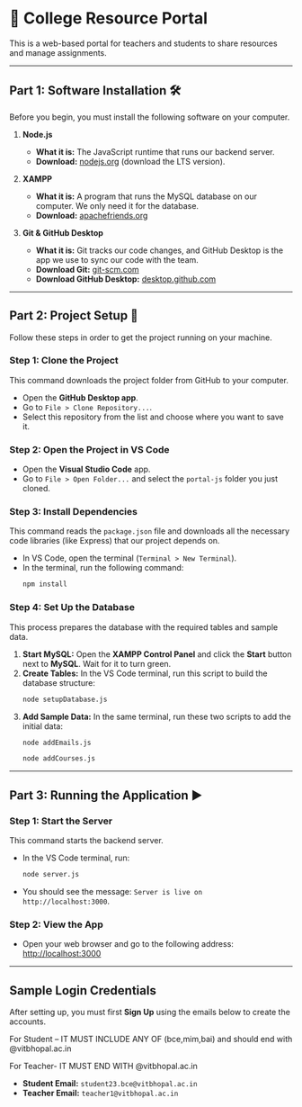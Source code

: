 ﻿# 📘 College Resource Portal

This is a web-based portal for teachers and students to share resources and manage assignments.

---
## Part 1: Software Installation 🛠️
Before you begin, you must install the following software on your computer.

1.  **Node.js**
    * **What it is:** The JavaScript runtime that runs our backend server.
    * **Download:** [nodejs.org](https://nodejs.org/) (download the LTS version).

2.  **XAMPP**
    * **What it is:** A program that runs the MySQL database on our computer. We only need it for the database.
    * **Download:** [apachefriends.org](https://www.apachefriends.org/download.html)

3.  **Git & GitHub Desktop**
    * **What it is:** Git tracks our code changes, and GitHub Desktop is the app we use to sync our code with the team.
    * **Download Git:** [git-scm.com](https://git-scm.com/downloads)
    * **Download GitHub Desktop:** [desktop.github.com](https://desktop.github.com/)

---
## Part 2: Project Setup 🚀
Follow these steps in order to get the project running on your machine.

### Step 1: Clone the Project
This command downloads the project folder from GitHub to your computer.
* Open the **GitHub Desktop app**.
* Go to `File > Clone Repository...`.
* Select this repository from the list and choose where you want to save it.

### Step 2: Open the Project in VS Code
* Open the **Visual Studio Code** app.
* Go to `File > Open Folder...` and select the `portal-js` folder you just cloned.

### Step 3: Install Dependencies
This command reads the `package.json` file and downloads all the necessary code libraries (like Express) that our project depends on.
* In VS Code, open the terminal (`Terminal > New Terminal`).
* In the terminal, run the following command:
    ```bash
    npm install
    ```

### Step 4: Set Up the Database
This process prepares the database with the required tables and sample data.
1.  **Start MySQL:** Open the **XAMPP Control Panel** and click the **Start** button next to **MySQL**. Wait for it to turn green.
2.  **Create Tables:** In the VS Code terminal, run this script to build the database structure:
    ```bash
    node setupDatabase.js
    ```
3.  **Add Sample Data:** In the same terminal, run these two scripts to add the initial data:
    ```bash
    node addEmails.js
    ```
    ```bash
    node addCourses.js
    ```

---
## Part 3: Running the Application ▶️

### Step 1: Start the Server
This command starts the backend server.
* In the VS Code terminal, run:
    ```bash
    node server.js
    ```
* You should see the message: `Server is live on http://localhost:3000`.

### Step 2: View the App
* Open your web browser and go to the following address:
    [http://localhost:3000](http://localhost:3000)

---
## Sample Login Credentials
After setting up, you must first **Sign Up** using the emails below to create the accounts.

For Student – IT MUST INCLUDE ANY OF (bce,mim,bai) and should end with                        @vitbhopal.ac.in

For Teacher- IT MUST END WITH @vitbhopal.ac.in

* **Student Email:** `student23.bce@vitbhopal.ac.in`
* **Teacher Email:** `teacher1@vitbhopal.ac.in`
